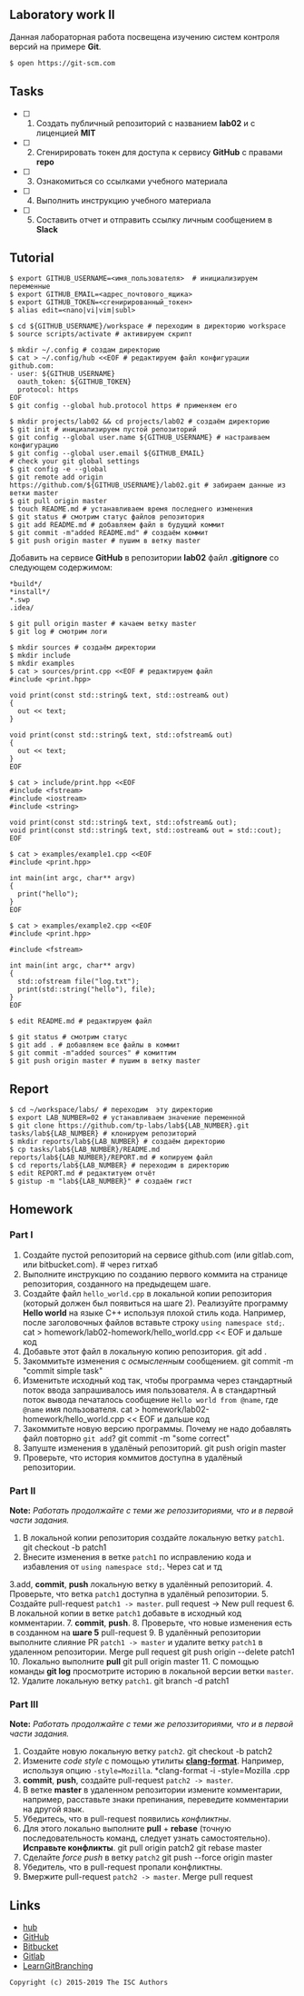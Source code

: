 ## Laboratory work II

Данная лабораторная работа посвещена изучению систем контроля версий на примере **Git**.

```bash
$ open https://git-scm.com
```

## Tasks

- [ ] 1. Создать публичный репозиторий с названием **lab02** и с лиценцией **MIT**
- [ ] 2. Сгенирировать токен для доступа к сервису **GitHub** с правами **repo**
- [ ] 3. Ознакомиться со ссылками учебного материала
- [ ] 4. Выполнить инструкцию учебного материала
- [ ] 5. Составить отчет и отправить ссылку личным сообщением в **Slack**

## Tutorial

```ShellSession
$ export GITHUB_USERNAME=<имя_пользователя>  # инициализируем переменные
$ export GITHUB_EMAIL=<адрес_почтового_ящика>
$ export GITHUB_TOKEN=<сгенирированный_токен>
$ alias edit=<nano|vi|vim|subl>
```

```ShellSession
$ cd ${GITHUB_USERNAME}/workspace # переходим в директорию workspace
$ source scripts/activate # активируем скрипт
```

```ShellSession
$ mkdir ~/.config # создам директорию
$ cat > ~/.config/hub <<EOF # редактируем файл конфигурации 
github.com:
- user: ${GITHUB_USERNAME}
  oauth_token: ${GITHUB_TOKEN}
  protocol: https
EOF
$ git config --global hub.protocol https # применяем его
```

```ShellSession
$ mkdir projects/lab02 && cd projects/lab02 # создаём директорию
$ git init # инициализируем пустой репозиторий
$ git config --global user.name ${GITHUB_USERNAME} # настраиваем конфигурацию
$ git config --global user.email ${GITHUB_EMAIL}
# check your git global settings
$ git config -e --global
$ git remote add origin https://github.com/${GITHUB_USERNAME}/lab02.git # забираем данные из ветки master
$ git pull origin master
$ touch README.md # устанавливаем время последнего изменения
$ git status # смотрим статус файлов репозитория
$ git add README.md # добавляем файл в будущий коммит
$ git commit -m"added README.md" # создаём коммит
$ git push origin master # пушим в ветку master
```

Добавить на сервисе **GitHub** в репозитории **lab02** файл **.gitignore**
со следующем содержимом:

```ShellSession
*build*/
*install*/
*.swp
.idea/
```

```ShellSession
$ git pull origin master # качаем ветку master
$ git log # смотрим логи
```

```ShellSession
$ mkdir sources # создаём директории
$ mkdir include
$ mkdir examples
$ cat > sources/print.cpp <<EOF # редактируем файл
#include <print.hpp>

void print(const std::string& text, std::ostream& out)
{
  out << text;
}

void print(const std::string& text, std::ofstream& out)
{
  out << text;
}
EOF
```

```ShellSession
$ cat > include/print.hpp <<EOF
#include <fstream>
#include <iostream>
#include <string>

void print(const std::string& text, std::ofstream& out);
void print(const std::string& text, std::ostream& out = std::cout);
EOF
```

```ShellSession
$ cat > examples/example1.cpp <<EOF
#include <print.hpp>

int main(int argc, char** argv)
{
  print("hello");
}
EOF
```

```ShellSession
$ cat > examples/example2.cpp <<EOF
#include <print.hpp>

#include <fstream>

int main(int argc, char** argv)
{
  std::ofstream file("log.txt");
  print(std::string("hello"), file);
}
EOF
```

```ShellSession
$ edit README.md # редактируем файл
```

```ShellSession
$ git status # смотрим статус
$ git add . # добавляем все файлы в коммит
$ git commit -m"added sources" # комиттим
$ git push origin master # пушим в ветку master
```

## Report

```ShellSession
$ cd ~/workspace/labs/ # переходим  эту директорию
$ export LAB_NUMBER=02 # устанавливаем значение переменной
$ git clone https://github.com/tp-labs/lab${LAB_NUMBER}.git tasks/lab${LAB_NUMBER} # клонируем репозиторий
$ mkdir reports/lab${LAB_NUMBER} # создаём директорию
$ cp tasks/lab${LAB_NUMBER}/README.md reports/lab${LAB_NUMBER}/REPORT.md # копируем файл
$ cd reports/lab${LAB_NUMBER} # переходим в директорию
$ edit REPORT.md # редактитуем отчёт
$ gistup -m "lab${LAB_NUMBER}" # создаём гист
```

## Homework

### Part I

1. Создайте пустой репозиторий на сервисе github.com (или gitlab.com, или bitbucket.com). # через гитхаб
2. Выполните инструкцию по созданию первого коммита на странице репозитория, созданного на предыдещем шаге.
3. Создайте файл `hello_world.cpp` в локальной копии репозитория (который должен был появиться на шаге 2). Реализуйте программу **Hello world** на языке C++ используя плохой стиль кода. Например, после заголовочных файлов вставьте строку `using namespace std;`. 
cat > homework/lab02-homework/hello_world.cpp << EOF и дальше код
4. Добавьте этот файл в локальную копию репозитория. 
git add .
5. Закоммитьте изменения с *осмысленным* сообщением.
git commit -m "commit simple task"
6. Изменитьте исходный код так, чтобы программа через стандартный поток ввода запрашивалось имя пользователя. А в стандартный поток вывода печаталось сообщение `Hello world from @name`, где `@name` имя пользователя.
cat > homework/lab02-homework/hello_world.cpp << EOF и дальше код
7. Закоммитьте новую версию программы. Почему не надо добавлять файл повторно `git add`?
git commit -m "some correct"
8. Запуште изменения в удалёный репозиторий.
git push origin master
9. Проверьте, что история коммитов доступна в удалёный репозитории.

### Part II

**Note:** *Работать продолжайте с теми же репоззиториями, что и в первой части задания.*
1. В локальной копии репозитория создайте локальную ветку `patch1`.
git checkout -b patch1
2. Внесите изменения в ветке `patch1` по исправлению кода и избавления от `using namespace std;`.
Через cat и тд

3.add, **commit**, **push** локальную ветку в удалённый репозиторий.
4. Проверьте, что ветка `patch1` доступна в удалёный репозитории.
5. Создайте pull-request `patch1 -> master`.
pull request -> New pull request
6. В локальной копии в ветке `patch1` добавьте в исходный код комментарии.
7. **commit**, **push**.
8. Проверьте, что новые изменения есть в созданном на **шаге 5** pull-request
9. В удалённый репозитории выполните  слияние PR `patch1 -> master` и удалите ветку `patch1` в удаленном репозитории.
Merge pull request
git push origin --delete patch1
10. Локально выполните **pull**
git pull origin master
11. С помощью команды **git log** просмотрите историю в локальной версии ветки `master`.
12. Удалите локальную ветку `patch1`.
git branch -d patch1

### Part III

**Note:** *Работать продолжайте с теми же репоззиториями, что и в первой части задания.*
1. Создайте новую локальную ветку `patch2`.
git checkout -b patch2
2. Измените *code style* с помощью утилиты [**clang-format**](http://clang.llvm.org/docs/ClangFormat.html). Например, используя опцию `-style=Mozilla`.
*clang-format -i -style=Mozilla .cpp
3. **commit**, **push**, создайте pull-request `patch2 -> master`.
4. В ветке **master** в удаленном репозитории измените комментарии, например, расставьте знаки препинания, переведите комментарии на другой язык.
5. Убедитесь, что в pull-request появились *конфликтны*.
6. Для этого локально выполните **pull** + **rebase** (точную последовательность команд, следует узнать самостоятельно). **Исправьте конфликты**.
git pull origin patch2
git rebase master
7. Сделайте *force push* в ветку `patch2`
git push --force origin master
8. Убедитель, что в pull-request пропали конфликтны. 
9. Вмержите pull-request `patch2 -> master`.
Merge pull request

## Links

- [hub](https://hub.github.com/)
- [GitHub](https://github.com)
- [Bitbucket](https://bitbucket.org)
- [Gitlab](https://about.gitlab.com)
- [LearnGitBranching](http://learngitbranching.js.org/)

```
Copyright (c) 2015-2019 The ISC Authors
```
